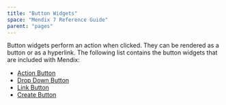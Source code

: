 ```yaml
---
title: "Button Widgets"
space: "Mendix 7 Reference Guide"
parent: "pages"
---
```



Button widgets perform an action when clicked. They can be rendered as a button or as a hyperlink. The following list contains the button widgets that are included with Mendix:

*   [Action Button](action-button)
*   [Drop Down Button](drop-down-button)
*   [Link Button](link-button)
*   [Create Button](new-button)